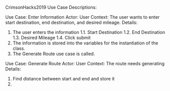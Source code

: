 CrimsonHacks2019
Use Case Descriptions:

Use Case: Enter Information
Actor: User
Context: The user wants to enter start destination, end destination, and desired
mileage.
Details:
  1. The user enters the information
    1.1. Start Destination
    1.2. End Destination
    1.3. Desired Mileage
    1.4. Click submit
  2. The information is stored into the variables for the instantiation of the
  class.
  3. The Generate Route use case is called.

Use Case: Generate Route
Actor: User
Context: The route needs generating
Details:
  1. Find distance between start and end and store it
  2. 

